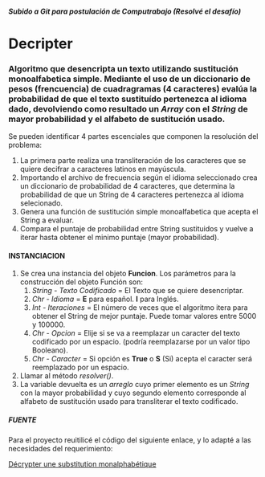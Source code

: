 ##### Subido a Git para postulación de Computrabajo (Resolvé el desafío)

# Decripter
### Algoritmo que desencripta un texto utilizando sustitución monoalfabetica simple. Mediante el uso de un diccionario de pesos (frencuencia) de cuadragramas (4 caracteres) evalúa la probabilidad de que el texto sustituído pertenezca al idioma dado, devolviendo como resultado un *Array* con el *String* de mayor probabilidad y el alfabeto de sustitución usado.    


Se pueden identificar 4 partes escenciales que componen la resolución del problema:

1. La primera parte realiza una transliteración de los caracteres que se quiere decifrar a caracteres latinos en mayúscula.
2. Importando el archivo de frecuencia según el idioma seleccionado crea un diccionario de probabilidad de 4 caracteres, 
que determina la probabilidad de que un String de 4 caracteres pertenezca al idioma selecionado.
3. Genera una función de sustitución simple monoalfabetica que acepta el String a evaluar.
4. Compara el puntaje de probabilidad entre String sustituidos y vuelve a iterar hasta obtener el minimo puntaje (mayor probabilidad).


#### INSTANCIACION

1. Se crea una instancia del objeto **Funcion**. Los parámetros para la construcción del objeto Función son:
	1. *String - Texto Codificado* = El Texto que se quiere desencriptar.
	2. *Chr - Idioma* = **E** para español. **I** para Inglés.
	3. *Int - Iteraciones* = El número de veces que el algoritmo itera para obtener el String de mejor puntaje. Puede tomar valores entre 5000 y 100000.
	4. *Chr - Opcion* = Elije si se va a reemplazar un caracter del texto codificado por un espacio. (podría reemplazarse por un valor tipo Booleano).
	5. *Chr - Caracter* = Si opción es **True** o **S** (Si) acepta el caracter será reemplazado por un espacio.
2. Llamar al método *resolver()*. 
3. La variable devuelta es un *arreglo* cuyo primer elemento es un *String* con la mayor probabilidad y cuyo segundo elemento corresponde al alfabeto de sustitución usado para transliterar el texto codificado. 



##### FUENTE

Para el proyecto reuitilicé el código del siguiente enlace, y lo adapté a las necesidades del requerimiento:

[Décrypter une substitution monalphabétique](http://bribes.org/crypto/substitution_mono.html)
